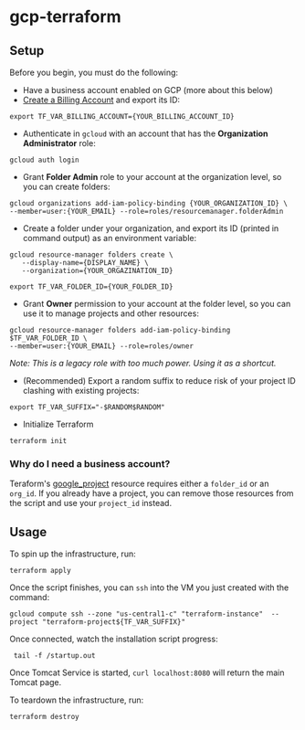 # gcp-terraform

## Setup
Before you begin, you must do the following:

- Have a business account enabled on GCP (more about this below)
- [Create a Billing Account](https://console.cloud.google.com/billing/create) and export its ID:
```shell
export TF_VAR_BILLING_ACCOUNT={YOUR_BILLING_ACCOUNT_ID}
```
- Authenticate in `gcloud` with an account that has the __Organization Administrator__ role:
```shell
gcloud auth login
```
- Grant __Folder Admin__ role to your account at the organization level, so you can create folders:
```shell
gcloud organizations add-iam-policy-binding {YOUR_ORGANIZATION_ID} \
--member=user:{YOUR_EMAIL} --role=roles/resourcemanager.folderAdmin
```
- Create a folder under your organization, and export its ID (printed in command
  output) as an 
environment variable:
```shell
gcloud resource-manager folders create \
   --display-name={DISPLAY_NAME} \
   --organization={YOUR_ORGAZINATION_ID}

export TF_VAR_FOLDER_ID={YOUR_FOLDER_ID}
```
- Grant __Owner__ permission to your account at the folder level, so you can use it to manage projects and other resources:
```shell
gcloud resource-manager folders add-iam-policy-binding $TF_VAR_FOLDER_ID \
--member=user:{YOUR_EMAIL} --role=roles/owner
```
_Note: This is a legacy role with too much power. Using it as a shortcut._ 
- (Recommended) Export a random suffix to reduce risk of your project ID clashing with existing projects:
```shell
export TF_VAR_SUFFIX="-$RANDOM$RANDOM"
```
- Initialize Terraform
```shell
terraform init
```
### Why do I need a business account?
Teraform's [google_project](https://registry.terraform.io/providers/hashicorp/google/latest/docs/resources/google_project) 
resource requires either a `folder_id` or an `org_id`. If you already have a project, you can remove those resources 
from the script and use your `project_id` instead.

## Usage
To spin up the infrastructure, run:
```shell
terraform apply
```
Once the script finishes, you can `ssh` into the VM you just created with the command:
```shell
gcloud compute ssh --zone "us-central1-c" "terraform-instance"  --project "terraform-project${TF_VAR_SUFFIX}"
```

Once connected, watch the installation script progress:
```shell
 tail -f /startup.out 
```
Once Tomcat Service is started,  `curl localhost:8080` will return the main Tomcat page.

To teardown the infrastructure, run:
```shell
terraform destroy
```
